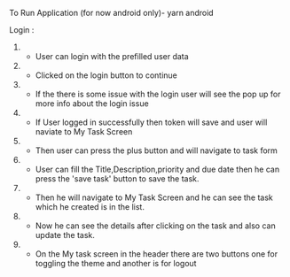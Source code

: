 To Run Application (for now android only)- yarn android

Login : 
1. - User can login with the prefilled user data
2. - Clicked on the login button to continue
3. - If the there is some issue with the login user will see the pop up for more info about the login issue
4. - If User logged in successfully then token will save and user will naviate to My Task Screen
5. - Then user can press the plus button and will navigate to task form
6. - User can fill the Title,Description,priority and due date then he can press the 'save task' button to save the task.
7. - Then he will navigate to My Task Screen and he can see the task which he created is in the list.
8. - Now he can see the details after clicking on the task and also can update the task.
9. - On the My task screen in the header there are two buttons one for toggling the theme and another is for logout